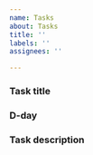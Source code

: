 ```yaml
---
name: Tasks
about: Tasks
title: ''
labels: ''
assignees: ''

---
```


### Task title

### D-day

### Task description
